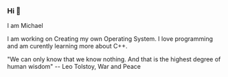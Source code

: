 ### Hi 👋

I am Michael 

I am working on Creating my own Operating System.
I love programming and am curently learning more about C++.


"We can only know that we know nothing. And that is the highest degree of human wisdom" -- Leo Tolstoy, War and Peace

<!--
**Michael-Wigham/Michael-Wigham** is a ✨ _special_ ✨ repository because its `README.md` (this file) appears on your GitHub profile.

Here are some ideas to get you started:

- 🔭 I’m currently working on ...
- 🌱 I’m currently learning ...
- 👯 I’m looking to collaborate on ...
- 🤔 I’m looking for help with ...
- 💬 Ask me about ...
- 📫 How to reach me: ...
- 😄 Pronouns: ...
- ⚡ Fun fact: ...
-->
